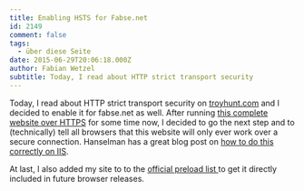 ```yaml
---
title: Enabling HSTS for Fabse.net
id: 2149
comment: false
tags:
  - über diese Seite
date: 2015-06-29T20:06:18.000Z
author: Fabian Wetzel
subtitle: Today, I read about HTTP strict transport security
---
```


Today, I read about HTTP strict transport security on [troyhunt.com](http://www.troyhunt.com/2015/06/understanding-http-strict-transport.html) and I decided to enable it for fabse.net as well. After running [this complete website over HTTPS](https://fabse.net/blog/2014/11/26/encrypt-all-the-things-and-this-blog/) for some time now, I decided to go the next step and to (technically) tell all browsers that this website will only ever work over a secure connection. Hanselman has a great blog post on [how to do this correctly on IIS](http://www.hanselman.com/blog/HowToEnableHTTPStrictTransportSecurityHSTSInIIS7.aspx).

At last, I also added my site to to the [official preload list ](https://hstspreload.appspot.com/)to get it directly included in future browser releases.
